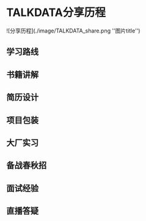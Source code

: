 ﻿# TALKDATA分享历程
![分享历程](./image/TALKDATA_share.png ''图片title'')

## 学习路线

## 书籍讲解

## 简历设计

## 项目包装

## 大厂实习

## 备战春秋招

## 面试经验

## 直播答疑

